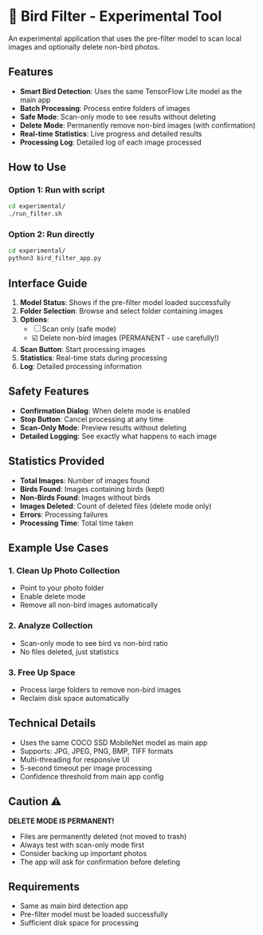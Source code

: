 # 🦅 Bird Filter - Experimental Tool

An experimental application that uses the pre-filter model to scan local images and optionally delete non-bird photos.

## Features

- **Smart Bird Detection**: Uses the same TensorFlow Lite model as the main app
- **Batch Processing**: Process entire folders of images
- **Safe Mode**: Scan-only mode to see results without deleting
- **Delete Mode**: Permanently remove non-bird images (with confirmation)
- **Real-time Statistics**: Live progress and detailed results
- **Processing Log**: Detailed log of each image processed

## How to Use

### Option 1: Run with script
```bash
cd experimental/
./run_filter.sh
```

### Option 2: Run directly
```bash
cd experimental/
python3 bird_filter_app.py
```

## Interface Guide

1. **Model Status**: Shows if the pre-filter model loaded successfully
2. **Folder Selection**: Browse and select folder containing images
3. **Options**: 
   - ☐ Scan only (safe mode)
   - ☑️ Delete non-bird images (PERMANENT - use carefully!)
4. **Scan Button**: Start processing images
5. **Statistics**: Real-time stats during processing
6. **Log**: Detailed processing information

## Safety Features

- **Confirmation Dialog**: When delete mode is enabled
- **Stop Button**: Cancel processing at any time
- **Scan-Only Mode**: Preview results without deleting
- **Detailed Logging**: See exactly what happens to each image

## Statistics Provided

- **Total Images**: Number of images found
- **Birds Found**: Images containing birds (kept)
- **Non-Birds Found**: Images without birds
- **Images Deleted**: Count of deleted files (delete mode only)
- **Errors**: Processing failures
- **Processing Time**: Total time taken

## Example Use Cases

### 1. Clean Up Photo Collection
- Point to your photo folder
- Enable delete mode
- Remove all non-bird images automatically

### 2. Analyze Collection
- Scan-only mode to see bird vs non-bird ratio
- No files deleted, just statistics

### 3. Free Up Space
- Process large folders to remove non-bird images
- Reclaim disk space automatically

## Technical Details

- Uses the same COCO SSD MobileNet model as main app
- Supports: JPG, JPEG, PNG, BMP, TIFF formats
- Multi-threading for responsive UI
- 5-second timeout per image processing
- Confidence threshold from main app config

## Caution ⚠️

**DELETE MODE IS PERMANENT!** 
- Files are permanently deleted (not moved to trash)
- Always test with scan-only mode first
- Consider backing up important photos
- The app will ask for confirmation before deleting

## Requirements

- Same as main bird detection app
- Pre-filter model must be loaded successfully
- Sufficient disk space for processing